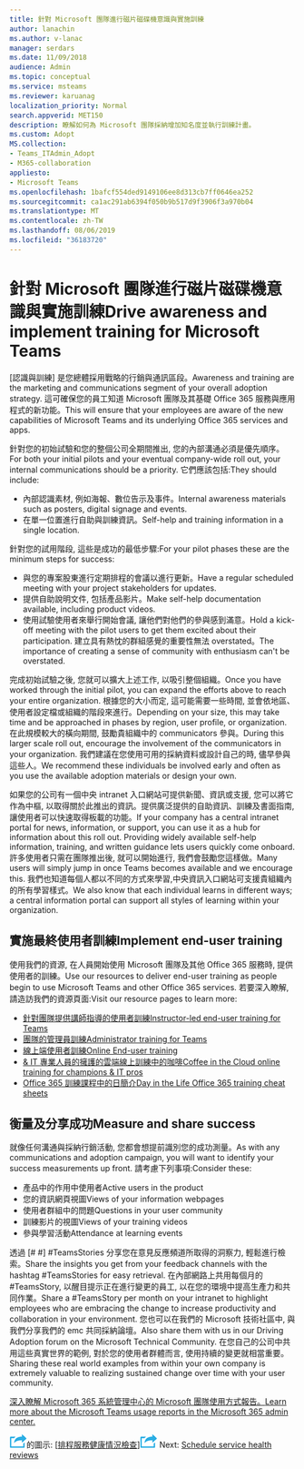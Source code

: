 ```yaml
---
title: 針對 Microsoft 團隊進行磁片磁碟機意識與實施訓練
author: lanachin
ms.author: v-lanac
manager: serdars
ms.date: 11/09/2018
audience: Admin
ms.topic: conceptual
ms.service: msteams
ms.reviewer: karuanag
localization_priority: Normal
search.appverid: MET150
description: 瞭解如何為 Microsoft 團隊採納增加知名度並執行訓練計畫。
ms.custom: Adopt
MS.collection:
- Teams_ITAdmin_Adopt
- M365-collaboration
appliesto:
- Microsoft Teams
ms.openlocfilehash: 1bafcf554ded9149106ee8d313cb7ff0646ea252
ms.sourcegitcommit: ca1ac291ab6394f050b9b517d9f3906f3a970b04
ms.translationtype: MT
ms.contentlocale: zh-TW
ms.lasthandoff: 08/06/2019
ms.locfileid: "36183720"
---
```

# <a name="drive-awareness-and-implement-training-for-microsoft-teams"></a><span data-ttu-id="e29bb-103">針對 Microsoft 團隊進行磁片磁碟機意識與實施訓練</span><span class="sxs-lookup"><span data-stu-id="e29bb-103">Drive awareness and implement training for Microsoft Teams</span></span>

<span data-ttu-id="e29bb-104">[認識與訓練] 是您總體採用戰略的行銷與通訊區段。</span><span class="sxs-lookup"><span data-stu-id="e29bb-104">Awareness and training are the marketing and communications segment of your overall adoption strategy.</span></span> <span data-ttu-id="e29bb-105">這可確保您的員工知道 Microsoft 團隊及其基礎 Office 365 服務與應用程式的新功能。</span><span class="sxs-lookup"><span data-stu-id="e29bb-105">This will ensure that your employees are aware of the new capabilities of Microsoft Teams and its underlying Office 365 services and apps.</span></span>
   
<span data-ttu-id="e29bb-106">針對您的初始試驗和您的整個公司全期間推出, 您的內部溝通必須是優先順序。</span><span class="sxs-lookup"><span data-stu-id="e29bb-106">For both your initial pilots and your eventual company-wide roll out, your internal communications should be a priority.</span></span> <span data-ttu-id="e29bb-107">它們應該包括:</span><span class="sxs-lookup"><span data-stu-id="e29bb-107">They should include:</span></span>

- <span data-ttu-id="e29bb-108">內部認識素材, 例如海報、數位告示及事件。</span><span class="sxs-lookup"><span data-stu-id="e29bb-108">Internal awareness materials such as posters, digital signage and events.</span></span>
- <span data-ttu-id="e29bb-109">在單一位置進行自助與訓練資訊。</span><span class="sxs-lookup"><span data-stu-id="e29bb-109">Self-help and training information in a single location.</span></span>

<span data-ttu-id="e29bb-110">針對您的試用階段, 這些是成功的最低步驟:</span><span class="sxs-lookup"><span data-stu-id="e29bb-110">For your pilot phases these are the minimum steps for success:</span></span>

- <span data-ttu-id="e29bb-111">與您的專案股東進行定期排程的會議以進行更新。</span><span class="sxs-lookup"><span data-stu-id="e29bb-111">Have a regular scheduled meeting with your project stakeholders for updates.</span></span>
- <span data-ttu-id="e29bb-112">提供自助說明文件, 包括產品影片。</span><span class="sxs-lookup"><span data-stu-id="e29bb-112">Make self-help documentation available, including product videos.</span></span>
- <span data-ttu-id="e29bb-113">使用試驗使用者來舉行開始會議, 讓他們對他們的參與感到滿意。</span><span class="sxs-lookup"><span data-stu-id="e29bb-113">Hold a kick-off meeting with the pilot users to get them excited about their participation.</span></span> <span data-ttu-id="e29bb-114">建立具有熱忱的群組感覺的重要性無法 overstated。</span><span class="sxs-lookup"><span data-stu-id="e29bb-114">The importance of creating a sense of community with enthusiasm can't be overstated.</span></span>

<span data-ttu-id="e29bb-115">完成初始試驗之後, 您就可以擴大上述工作, 以吸引整個組織。</span><span class="sxs-lookup"><span data-stu-id="e29bb-115">Once you have worked through the initial pilot, you can expand the efforts above to reach your entire organization.</span></span> <span data-ttu-id="e29bb-116">根據您的大小而定, 這可能需要一些時間, 並會依地區、使用者設定檔或組織的階段來進行。</span><span class="sxs-lookup"><span data-stu-id="e29bb-116">Depending on your size, this may take time and be approached in phases by region, user profile, or organization.</span></span> <span data-ttu-id="e29bb-117">在此規模較大的橫向期間, 鼓勵貴組織中的 communicators 參與。</span><span class="sxs-lookup"><span data-stu-id="e29bb-117">During this larger scale roll out, encourage the involvement of the communicators in your organization.</span></span> <span data-ttu-id="e29bb-118">我們建議在您使用可用的採納資料或設計自己的時, 儘早參與這些人。</span><span class="sxs-lookup"><span data-stu-id="e29bb-118">We recommend these individuals be involved early and often as you use the available adoption materials or design your own.</span></span>

<span data-ttu-id="e29bb-119">如果您的公司有一個中央 intranet 入口網站可提供新聞、資訊或支援, 您可以將它作為中樞, 以取得關於此推出的資訊。提供廣泛提供的自助資訊、訓練及書面指南, 讓使用者可以快速取得板載的功能。</span><span class="sxs-lookup"><span data-stu-id="e29bb-119">If your company has a central intranet portal for news, information, or support, you can use it as a hub for information about this roll out. Providing widely available self-help information, training, and written guidance lets users quickly come onboard.</span></span> <span data-ttu-id="e29bb-120">許多使用者只需在團隊推出後, 就可以開始進行, 我們會鼓勵您這樣做。</span><span class="sxs-lookup"><span data-stu-id="e29bb-120">Many users will simply jump in once Teams becomes available and we encourage this.</span></span> <span data-ttu-id="e29bb-121">我們也知道每個人都以不同的方式來學習,中央資訊入口網站可支援貴組織內的所有學習樣式。</span><span class="sxs-lookup"><span data-stu-id="e29bb-121">We also know that each individual learns in different ways; a central information portal can support all styles of learning within your organization.</span></span>

## <a name="implement-end-user-training"></a><span data-ttu-id="e29bb-122">實施最終使用者訓練</span><span class="sxs-lookup"><span data-stu-id="e29bb-122">Implement end-user training</span></span>

<span data-ttu-id="e29bb-123">使用我們的資源, 在人員開始使用 Microsoft 團隊及其他 Office 365 服務時, 提供使用者的訓練。</span><span class="sxs-lookup"><span data-stu-id="e29bb-123">Use our resources to deliver end-user training as people begin to use Microsoft Teams and other Office 365 services.</span></span> <span data-ttu-id="e29bb-124">若要深入瞭解, 請造訪我們的資源頁面:</span><span class="sxs-lookup"><span data-stu-id="e29bb-124">Visit our resource pages to learn more:</span></span>

- [<span data-ttu-id="e29bb-125">針對團隊提供講師指導的使用者訓練</span><span class="sxs-lookup"><span data-stu-id="e29bb-125">Instructor-led end-user training for Teams</span></span>](instructor-led-training-teams-landing-page.md)
- [<span data-ttu-id="e29bb-126">團隊的管理員訓練</span><span class="sxs-lookup"><span data-stu-id="e29bb-126">Administrator training for Teams</span></span>](itadmin-readiness.md)
- [<span data-ttu-id="e29bb-127">線上端使用者訓練</span><span class="sxs-lookup"><span data-stu-id="e29bb-127">Online End-user training</span></span>](enduser-training.md)
- [<span data-ttu-id="e29bb-128">& IT 專業人員的擁護的雲端線上訓練中的咖啡</span><span class="sxs-lookup"><span data-stu-id="e29bb-128">Coffee in the Cloud online training for champions & IT pros</span></span>](https://aka.ms/CoffeeintheCloud) 
- [<span data-ttu-id="e29bb-129">Office 365 訓練課程中的日簡介</span><span class="sxs-lookup"><span data-stu-id="e29bb-129">Day in the Life Office 365 training cheat sheets</span></span>](https://aka.ms/O365AdoptionTools)

## <a name="measure-and-share-success"></a><span data-ttu-id="e29bb-130">衡量及分享成功</span><span class="sxs-lookup"><span data-stu-id="e29bb-130">Measure and share success</span></span>

<span data-ttu-id="e29bb-131">就像任何溝通與採納行銷活動, 您都會想提前識別您的成功測量。</span><span class="sxs-lookup"><span data-stu-id="e29bb-131">As with any communications and adoption campaign, you will want to identify your success measurements up front.</span></span> <span data-ttu-id="e29bb-132">請考慮下列事項:</span><span class="sxs-lookup"><span data-stu-id="e29bb-132">Consider these:</span></span>

- <span data-ttu-id="e29bb-133">產品中的作用中使用者</span><span class="sxs-lookup"><span data-stu-id="e29bb-133">Active users in the product</span></span>
- <span data-ttu-id="e29bb-134">您的資訊網頁視圖</span><span class="sxs-lookup"><span data-stu-id="e29bb-134">Views of your information webpages</span></span>
- <span data-ttu-id="e29bb-135">使用者群組中的問題</span><span class="sxs-lookup"><span data-stu-id="e29bb-135">Questions in your user community</span></span>
- <span data-ttu-id="e29bb-136">訓練影片的視圖</span><span class="sxs-lookup"><span data-stu-id="e29bb-136">Views of your training videos</span></span>
- <span data-ttu-id="e29bb-137">參與學習活動</span><span class="sxs-lookup"><span data-stu-id="e29bb-137">Attendance at learning events</span></span>

<span data-ttu-id="e29bb-138">透過 [# #] #TeamsStories 分享您在意見反應頻道所取得的洞察力, 輕鬆進行檢索。</span><span class="sxs-lookup"><span data-stu-id="e29bb-138">Share the insights you get from your feedback channels with the hashtag #TeamsStories for easy retrieval.</span></span> <span data-ttu-id="e29bb-139">在內部網路上共用每個月的 #TeamsStory, 以醒目提示正在進行變更的員工, 以在您的環境中提高生產力和共同作業。</span><span class="sxs-lookup"><span data-stu-id="e29bb-139">Share a #TeamsStory per month on your intranet to highlight employees who are embracing the change to increase productivity and collaboration in your environment.</span></span> <span data-ttu-id="e29bb-140">您也可以在我們的 Microsoft 技術社區中, 與我們分享我們的 emc 共同採納論壇。</span><span class="sxs-lookup"><span data-stu-id="e29bb-140">Also share them with us in our Driving Adoption forum on the Microsoft Technical Community.</span></span> <span data-ttu-id="e29bb-141">在您自己的公司中共用這些真實世界的範例, 對於您的使用者群體而言, 使用持續的變更就相當重要。</span><span class="sxs-lookup"><span data-stu-id="e29bb-141">Sharing these real world examples from within your own company is extremely valuable to realizing sustained change over time with your user community.</span></span>

[<span data-ttu-id="e29bb-142">深入瞭解 Microsoft 365 系統管理中心的 Microsoft 團隊使用方式報告。</span><span class="sxs-lookup"><span data-stu-id="e29bb-142">Learn more about the Microsoft Teams usage reports in the Microsoft 365 admin center.</span></span>](teams-activity-reports.md)

<span data-ttu-id="e29bb-143">![描述後續步驟](media/teams-adoption-next-icon.png)的圖示: [[排程服務健康情況檢查](teams-adoption-schedule-service-health-reviews.md)]</span><span class="sxs-lookup"><span data-stu-id="e29bb-143">![An icon depicting the next steps](media/teams-adoption-next-icon.png) Next: [Schedule service health reviews](teams-adoption-schedule-service-health-reviews.md)</span></span>
